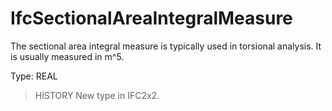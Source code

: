 # IfcSectionalAreaIntegralMeasure

The sectional area integral measure is typically used in torsional analysis. It is usually measured in m\^5.

Type: REAL

> HISTORY New type in IFC2x2.
